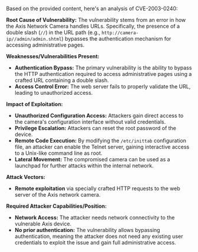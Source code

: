 Based on the provided content, here's an analysis of CVE-2003-0240:

**Root Cause of Vulnerability:**
The vulnerability stems from an error in how the Axis Network Camera handles URLs. Specifically, the presence of a double slash (`//`) in the URL path (e.g., `http://camera-ip//admin/admin.shtml`) bypasses the authentication mechanism for accessing administrative pages.

**Weaknesses/Vulnerabilities Present:**
- **Authentication Bypass:** The primary vulnerability is the ability to bypass the HTTP authentication required to access administrative pages using a crafted URL containing a double slash.
- **Access Control Error:** The web server fails to properly validate the URL, leading to unauthorized access.

**Impact of Exploitation:**
- **Unauthorized Configuration Access:** Attackers gain direct access to the camera's configuration interface without valid credentials.
- **Privilege Escalation:** Attackers can reset the root password of the device.
- **Remote Code Execution:** By modifying the `/etc/inittab` configuration file, an attacker can enable the Telnet server, gaining interactive access to a Unix-like command line as root.
- **Lateral Movement:** The compromised camera can be used as a launchpad for further attacks within the internal network.

**Attack Vectors:**
- **Remote exploitation** via specially crafted HTTP requests to the web server of the Axis network camera.

**Required Attacker Capabilities/Position:**
- **Network Access:** The attacker needs network connectivity to the vulnerable Axis device.
- **No prior authentication:** The vulnerability allows bypassing authentication, meaning the attacker does not need any existing user credentials to exploit the issue and gain full administrative access.